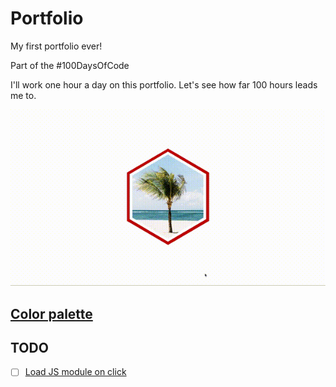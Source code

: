# Portfolio

My first portfolio ever!

Part of the #100DaysOfCode

I'll work one hour a day on this portfolio. Let's see how far 100 hours leads me to.

![img](./extras/last_day.gif)

## [Color palette](https://coolors.co/c70000-ffa012-ffe41b-17b81a-35fff8-0008e0-7800e1)


## TODO

- [ ] [Load JS module on click](https://slywork.io/posts/optimisez-le-chargement-de-vos-fichiers-javascript)
